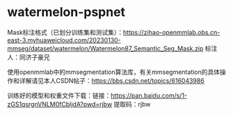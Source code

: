 # watermelon-pspnet






Mask标注格式（已划分训练集和测试集）：https://zihao-openmmlab.obs.cn-east-3.myhuaweicloud.com/20230130-mmseg/dataset/watermelon/Watermelon87_Semantic_Seg_Mask.zip   标注人：同济子豪兄






使用openmmlab中的mmsegmentation算法库，有关mmsegmentation的具体操作和详解请见本人CSDN帖子：https://bbs.csdn.net/topics/616043986







训练好的模型和权重文件下载：链接：https://pan.baidu.com/s/1-zGS1qsrgnVNLM0fCbljdA?pwd=rjbw 
提取码：rjbw
